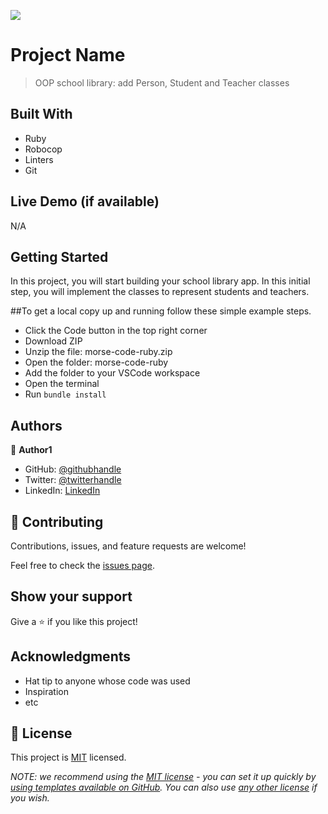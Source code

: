 ![](https://img.shields.io/badge/Microverse-blueviolet)

# Project Name

> OOP school library: add Person, Student and Teacher classes

## Built With

- Ruby
- Robocop
- Linters
- Git

## Live Demo (if available)
N/A


## Getting Started

In this project, you will start building your school library app. In this initial step, you will implement the classes to represent students and teachers.


##To get a local copy up and running follow these simple example steps.
- Click the Code button in the top right corner
- Download ZIP
- Unzip the file: morse-code-ruby.zip
- Open the folder: morse-code-ruby
- Add the folder to your VSCode workspace
- Open the terminal
- Run `bundle install`


## Authors

👤 **Author1**

- GitHub: [@githubhandle](https://github.com/githubhandle)
- Twitter: [@twitterhandle](https://twitter.com/twitterhandle)
- LinkedIn: [LinkedIn](https://linkedin.com/in/linkedinhandle)


## 🤝 Contributing

Contributions, issues, and feature requests are welcome!

Feel free to check the [issues page](../../issues/).

## Show your support

Give a ⭐️ if you like this project!

## Acknowledgments

- Hat tip to anyone whose code was used
- Inspiration
- etc

## 📝 License

This project is [MIT](./LICENSE) licensed.

_NOTE: we recommend using the [MIT license](https://choosealicense.com/licenses/mit/) - you can set it up quickly by [using templates available on GitHub](https://docs.github.com/en/communities/setting-up-your-project-for-healthy-contributions/adding-a-license-to-a-repository). You can also use [any other license](https://choosealicense.com/licenses/) if you wish._
